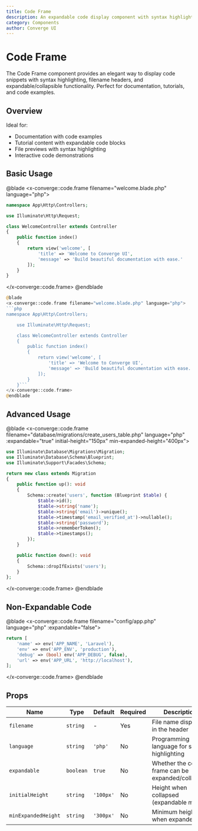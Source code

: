 ```yaml
---
title: Code Frame
description: An expandable code display component with syntax highlighting, filename headers, and collapsible functionality.
category: Components
author: Converge UI
---
```


# Code Frame

The Code Frame component provides an elegant way to display code snippets with syntax highlighting, filename headers, and expandable/collapsible functionality. Perfect for documentation, tutorials, and code examples.

## Overview

Ideal for:
- Documentation with code examples
- Tutorial content with expandable code blocks
- File previews with syntax highlighting
- Interactive code demonstrations

## Basic Usage

@blade
<x-converge::code.frame filename="welcome.blade.php" language="php">
```php
namespace App\Http\Controllers;

use Illuminate\Http\Request;

class WelcomeController extends Controller
{
    public function index()
    {
        return view('welcome', [
            'title' => 'Welcome to Converge UI',
            'message' => 'Build beautiful documentation with ease.'
        ]);
    }
}
```
</x-converge::code.frame>
@endblade

```php
@blade
<x-converge::code.frame filename="welcome.blade.php" language="php">
```php
namespace App\Http\Controllers;

    use Illuminate\Http\Request;

    class WelcomeController extends Controller
    {
        public function index()
        {
            return view('welcome', [
                'title' => 'Welcome to Converge UI',
                'message' => 'Build beautiful documentation with ease.'
            ]);
        }
    }```
</x-converge::code.frame>
@endblade
```

## Advanced Usage

@blade
<x-converge::code.frame
    filename="database/migrations/create_users_table.php"
    language="php"
    :expandable="true"
    initial-height="150px"
    min-expanded-height="400px">
```php
use Illuminate\Database\Migrations\Migration;
use Illuminate\Database\Schema\Blueprint;
use Illuminate\Support\Facades\Schema;

return new class extends Migration
{
    public function up(): void
    {
        Schema::create('users', function (Blueprint $table) {
            $table->id();
            $table->string('name');
            $table->string('email')->unique();
            $table->timestamp('email_verified_at')->nullable();
            $table->string('password');
            $table->rememberToken();
            $table->timestamps();
        });
    }

    public function down(): void
    {
        Schema::dropIfExists('users');
    }
};
```
</x-converge::code.frame>
@endblade

## Non-Expandable Code

@blade
<x-converge::code.frame
    filename="config/app.php"
    language="php"
    :expandable="false">
```php
return [
    'name' => env('APP_NAME', 'Laravel'),
    'env' => env('APP_ENV', 'production'),
    'debug' => (bool) env('APP_DEBUG', false),
    'url' => env('APP_URL', 'http://localhost'),
];
```
</x-converge::code.frame>
@endblade

## Props

| Name | Type | Default | Required | Description |
|------|------|---------|----------|-------------|
| `filename` | `string` | - | Yes | File name displayed in the header |
| `language` | `string` | `'php'` | No | Programming language for syntax highlighting |
| `expandable` | `boolean` | `true` | No | Whether the code frame can be expanded/collapsed |
| `initialHeight` | `string` | `'100px'` | No | Height when collapsed (expandable mode) |
| `minExpandedHeight` | `string` | `'300px'` | No | Minimum height when expanded |
